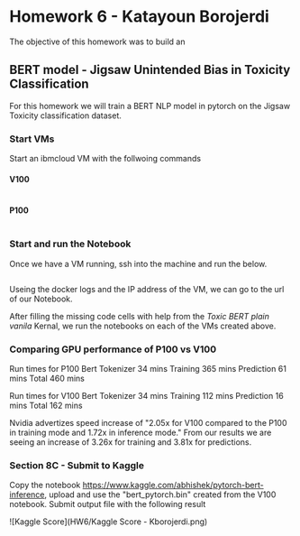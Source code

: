 # Homework 6 - Katayoun Borojerdi  
The objective of this homework was to build an 

## BERT model - Jigsaw Unintended Bias in Toxicity Classification  
For this homework we will train a BERT NLP model in pytorch on the Jigsaw Toxicity classification dataset.

### Start VMs  
Start an ibmcloud VM with the follwoing commands

#### V100  
``` ibmcloud sl vs create --datacenter=dal10 --hostname=v100a --domain=kborojerdi.cloud --image=2263543 --billing=hourly  --network 1000 --key=1689110 --flavor AC2_8X60X100 --san
```

#### P100  
``` ibmcloud sl vs create --datacenter=dal13 --hostname=p100a --domain=kborojerdi.cloud --image=2263543 --billing=hourly  --network 1000 --key=1689110 --flavor AC1_8X60X100 --san
```

### Start and run the Notebook
Once we have a VM running, ssh into the machine and run the below.
```nvidia-docker run --rm --name hw06 -p 8888:8888 -d w251/hw06:x86-64
```
Useing the docker logs and the IP address of the VM, we can go to the url of our Notebook.  

After filling the missing code cells with help from the *Toxic BERT plain vanila* Kernal, we run the notebooks on each of the VMs created above.

### Comparing GPU performance of P100 vs V100
Run times for P100 
Bert Tokenizer  34 mins
Training        365 mins
Prediction      61 mins
Total           460 mins

Run times for V100
Bert Tokenizer  34 mins
Training        112 mins
Prediction      16 mins
Total           162 mins

Nvidia advertizes speed increase of "2.05x for V100 compared to the P100 in training mode and 1.72x in inference mode."
From our results we are seeing an increase of 3.26x for training and 3.81x for predictions.

### Section 8C - Submit to Kaggle
Copy the notebook https://www.kaggle.com/abhishek/pytorch-bert-inference, upload and use the "bert_pytorch.bin" created from the V100 notebook.
Submit output file with the following result

![Kaggle Score](HW6/Kaggle Score - Kborojerdi.png)
